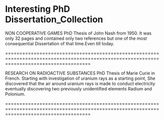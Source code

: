 Interesting PhD Dissertation_Collection
==========================================================================================================================================

NON COOPERATIVE GAMES
PhD Thesis of John Nash from 1950. It was only 32 pages and contained only two references but one of the most consequential Dissertation of that time.Even till today.

==========================================================================================================================================

RESEARCH ON RADIOACTIVE SUBSTANCES
PhD Thesis of Marie Curie in French. Starting with investigation of uranium rays as a starting point, She discovered that the air around uranium rays is made to conduct electricity eventually discovering two previously unidentified elements Radium and Polonium.

==========================================================================================================================================

